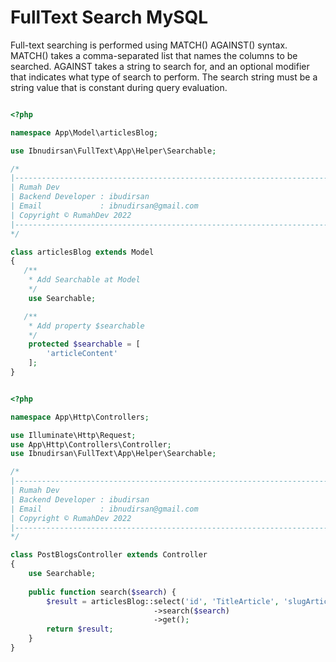 # FullText Search MySQL

Full-text searching is performed using MATCH() AGAINST() syntax. MATCH() takes a comma-separated list that names the columns to be searched. AGAINST takes a string to search for, and an optional modifier that indicates what type of search to perform. The search string must be a string value that is constant during query evaluation.

```php

<?php

namespace App\Model\articlesBlog;

use Ibnudirsan\FullText\App\Helper\Searchable;

/*
|--------------------------------------------------------------------------
| Rumah Dev
| Backend Developer : ibudirsan
| Email             : ibnudirsan@gmail.com
| Copyright © RumahDev 2022
|--------------------------------------------------------------------------
*/

class articlesBlog extends Model
{
   /**
    * Add Searchable at Model
    */
    use Searchable;

   /**
    * Add property $searchable
    */
    protected $searchable = [
        'articleContent'
    ];
}

```

```php

<?php

namespace App\Http\Controllers;

use Illuminate\Http\Request;
use App\Http\Controllers\Controller;
use Ibnudirsan\FullText\App\Helper\Searchable;

/*
|--------------------------------------------------------------------------
| Rumah Dev
| Backend Developer : ibudirsan
| Email             : ibnudirsan@gmail.com
| Copyright © RumahDev 2022
|--------------------------------------------------------------------------
*/

class PostBlogsController extends Controller
{
    use Searchable;
    
    public function search($search) {
        $result = articlesBlog::select('id', 'TitleArticle', 'slugArticle', 'Excerpt', 'articleContent')
                                ->search($search)
                                ->get();            
        return $result;
    }
}
```
